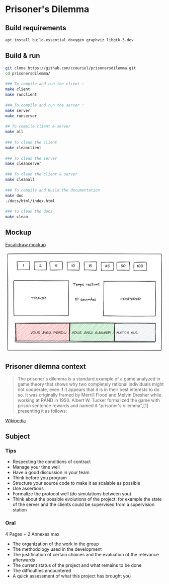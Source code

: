 # Prisoner's Dilemma

## Build requirements

```bash
apt install build-essential doxygen graphviz libgtk-3-dev
```

## Build & run

```bash
git clone https://github.com/ccouriol/prisonersdilemma.git
cd prisonersdilemma/

### To compile and run the client :
make client
make runclient

### To compile and run the server :
make server
make runserver

## To compile client & server
make all

### To clean the client
make cleanclient

### To clean the server
make cleanserver

### To clean the client & server
make cleanall

### To compile and build the documentation
make doc
./docs/html/index.html

### To clean the docs
make clean
```

## Mockup

[Excalidraw mockup](https://excalidraw.com/#json=s0DXZXyjgY25yq5YDQ9gv,wePrsjqY_j_UPpj-NZa47A)

![excalidraw preview](./template/Untitled-2021-11-15-1958.png)

## Prisoner dilemna context

> The prisoner's dilemma is a standard example of a game analyzed in game theory that shows why two completely rational individuals might not cooperate, even if it appears that it is in their best interests to do so. It was originally framed by Merrill Flood and Melvin Dresher while working at RAND in 1950. Albert W. Tucker formalized the game with prison sentence rewards and named it "prisoner's dilemma",[1] presenting it as follows:

[Wikipedia](https://www.wikiwand.com/en/Prisoner%27s_dilemma)

## Subject

### Tips

- Respecting the conditions of contract
- Manage your time well
- Have a good discussion in your team
- Think before you program
- Structure your source code to make it as scalable as possible
- Use assertions
- Formalize the protocol well (do simulations between you)
- Think about the possible evolutions of the project: for example the state of the server and the clients could be supervised from a supervision station

### Oral

4 Pages + 2 Annexes max

- The organization of the work in the group
- The methodology used in the development
- The justification of certain choices and the evaluation of the relevance afterwards
- The current status of the project and what remains to be done
- The difficulties encountered
- A quick assessment of what this project has brought you
